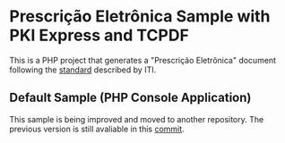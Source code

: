 # Prescrição Eletrônica Sample with PKI Express and TCPDF
This is a PHP project that generates a "Prescrição Eletrônica" document following
the [standard](https://assinaturadigital.iti.gov.br/duvidas/#1587761771301-8f0416f4-c42c) described by ITI.

## Default Sample (PHP Console Application)
This sample is being improved and moved to another repository.
The previous version is still avaliable in this [commit](https://github.com/LacunaSoftware/GeneralSamples/tree/1a0514dffabe83f59f5d119621d1d62653a1967c/prescricao-eletronica/php).